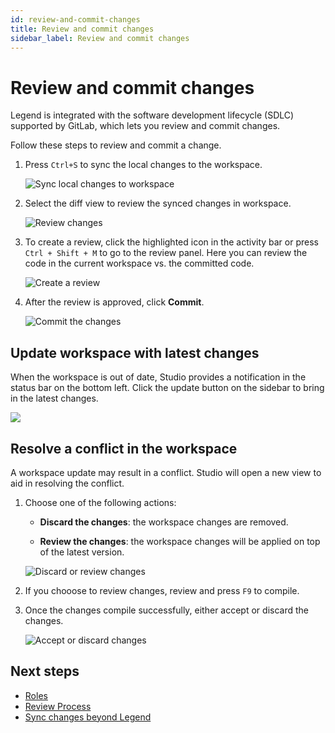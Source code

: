 ```yaml
---
id: review-and-commit-changes
title: Review and commit changes
sidebar_label: Review and commit changes
---
```


# Review and commit changes

Legend is integrated with the software development lifecycle (SDLC) supported by GitLab, which lets you review and commit changes.

Follow these steps to review and commit a change.

1. Press `Ctrl+S` to sync the local changes to the workspace.

    ![Sync local changes to workspace](images/sync-local-changes.JPG)

2. Select the diff view to review the synced changes in workspace.

    ![Review changes](images/review-changes.JPG)

3. To create a review, click the highlighted icon in the activity bar or press `Ctrl + Shift + M` to go to the review panel. Here you can review the code in the current workspace vs. the committed code.

    ![Create a review](images/create-review.JPG)

4. After the review is approved, click **Commit**.

    ![Commit the changes](images/commit-changes.JPG)

## Update workspace with latest changes

When the workspace is out of date, Studio provides a notification in the status bar on the bottom left. Click the update button on the sidebar to bring in the latest changes.

![](images/sdlc_step5.JPG)

## Resolve a conflict in the workspace

A workspace update may result in a conflict. Studio will open a new view to aid in resolving the conflict.  

1. Choose one of the following actions:

    - **Discard the changes**: the workspace changes are removed.

    - **Review the changes**: the workspace changes will be applied on top of the latest version.

    ![Discard or review changes](images/discard-or-remove-changes.JPG)

2. If you chooose to review changes, review and press `F9` to compile.

3. Once the changes compile successfully, either accept or discard the changes.

    ![Accept or discard changes](images/accept-or-discard-changes.JPG)

## Next steps

- [Roles](roles.md)
- [Review Process](review-process.md)
- [Sync changes beyond Legend](sync-changes-beyond-legend.md)
